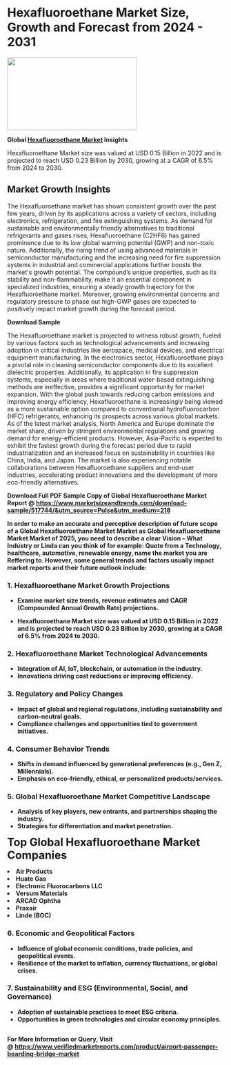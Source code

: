 <H1>Hexafluoroethane Market Size, Growth and Forecast from 2024 - 2031</H1><img class="aligncenter size-medium wp-image-584254" src="https://thirdeyenews.in/wp-content/uploads/2024/09/Global-Market-Research-300x168.jpeg" alt="" width="300" height="168" /><p><strong>Global&nbsp;<a href="https://www.marketsizeandtrends.com/download-sample/517744/&amp;utm_source=Pulse&amp;utm_medium=218">Hexafluoroethane Market</a> Insights</strong></p><p>Hexafluoroethane Market size was valued at USD 0.15 Billion in 2022 and is projected to reach USD 0.23 Billion by 2030, growing at a CAGR of 6.5% from 2024 to 2030.</p><p><h2>Market Growth Insights</h2> <p>The Hexafluoroethane market has shown consistent growth over the past few years, driven by its applications across a variety of sectors, including electronics, refrigeration, and fire extinguishing systems. As demand for sustainable and environmentally friendly alternatives to traditional refrigerants and gases rises, Hexafluoroethane (C2HF6) has gained prominence due to its low global warming potential (GWP) and non-toxic nature. Additionally, the rising trend of using advanced materials in semiconductor manufacturing and the increasing need for fire suppression systems in industrial and commercial applications further boosts the market's growth potential. The compound’s unique properties, such as its stability and non-flammability, make it an essential component in specialized industries, ensuring a steady growth trajectory for the Hexafluoroethane market. Moreover, growing environmental concerns and regulatory pressure to phase out high-GWP gases are expected to positively impact market growth during the forecast period.</p> <p><strong>Download Sample</strong></p> <p>The Hexafluoroethane market is projected to witness robust growth, fueled by various factors such as technological advancements and increasing adoption in critical industries like aerospace, medical devices, and electrical equipment manufacturing. In the electronics sector, Hexafluoroethane plays a pivotal role in cleaning semiconductor components due to its excellent dielectric properties. Additionally, its application in fire suppression systems, especially in areas where traditional water-based extinguishing methods are ineffective, provides a significant opportunity for market expansion. With the global push towards reducing carbon emissions and improving energy efficiency, Hexafluoroethane is increasingly being viewed as a more sustainable option compared to conventional hydrofluorocarbon (HFC) refrigerants, enhancing its prospects across various global markets. As of the latest market analysis, North America and Europe dominate the market share, driven by stringent environmental regulations and growing demand for energy-efficient products. However, Asia-Pacific is expected to exhibit the fastest growth during the forecast period due to rapid industrialization and an increased focus on sustainability in countries like China, India, and Japan. The market is also experiencing notable collaborations between Hexafluoroethane suppliers and end-user industries, accelerating product innovations and the development of more eco-friendly alternatives. <strong></p><p><span class=""><strong>Download Full PDF Sample Copy of Global Hexafluoroethane Market Report</strong> @ <a href="https://www.marketsizeandtrends.com/download-sample/517744/&amp;utm_source=Pulse&amp;utm_medium=218" target="_blank">https://www.marketsizeandtrends.com/download-sample/517744/&amp;utm_source=Pulse&amp;utm_medium=218</a></span></p><p>In order to make an accurate and perceptive description of future scope of a Global&nbsp;Hexafluoroethane Market Market as Global&nbsp;Hexafluoroethane Market Market of 2025, you need to describe a clear Vision &ndash; What Industry or Linda can you think of for example: Quote from a Technology, healthcare, automotive, renewable energy, name the market you are Reffering to. However, some general trends and factors usually impact market reports and their future outlook include:</p><h3>1.&nbsp;<strong>Hexafluoroethane Market Growth Projections</strong></h3><ul><li>Examine market size trends, revenue estimates and CAGR (Compounded Annual Growth Rate) projections.</li><li><p>Hexafluoroethane Market size was valued at USD 0.15 Billion in 2022 and is projected to reach USD 0.23 Billion by 2030, growing at a CAGR of 6.5% from 2024 to 2030.</p></li></ul><h3>2.&nbsp;<strong>Hexafluoroethane Market Technological Advancements</strong></h3><ul><li>Integration of AI, IoT, blockchain, or automation in the industry.</li><li>Innovations driving cost reductions or improving efficiency.</li></ul><h3>3.&nbsp;<strong>Regulatory and Policy Changes</strong></h3><ul><li>Impact of global and regional regulations, including sustainability and carbon-neutral goals.</li><li>Compliance challenges and opportunities tied to government initiatives.</li></ul><h3>4.&nbsp;<strong>Consumer Behavior Trends</strong></h3><ul><li>Shifts in demand influenced by generational preferences (e.g., Gen Z, Millennials).</li><li>Emphasis on eco-friendly, ethical, or personalized products/services.</li></ul><h3>5.&nbsp;<strong>Global Hexafluoroethane Market Competitive Landscape</strong></h3><ul><li>Analysis of key players, new entrants, and partnerships shaping the industry.</li><li>Strategies for differentiation and market penetration.</li></ul><p data-pm-slice="1 1 []"><span style="color: inherit; font-family: inherit; font-size: 25px;">Top Global Hexafluoroethane Market Companies</span></p><div class="" data-test-id=""><p><li>Air Products</li><li> Huate Gas</li><li> Electronic Fluorocarbons LLC</li><li> Versum Materials</li><li> ARCAD Ophtha</li><li> Praxair</li><li> Linde (BOC)</li></p></div><h3>6.&nbsp;<strong>Economic and Geopolitical Factors</strong></h3><ul><li>Influence of global economic conditions, trade policies, and geopolitical events.</li><li>Resilience of the market to inflation, currency fluctuations, or global crises.</li></ul><h3>7.&nbsp;<strong>Sustainability and ESG (Environmental, Social, and Governance)</strong></h3><ul><li>Adoption of sustainable practices to meet ESG criteria.</li><li>Opportunities in green technologies and circular economy principles.</li></ul><h2><strong style="font-size: 14px;">For More Information or Query, Visit @&nbsp;</strong><a style="background-color: #ffffff; font-size: 14px;" href="https://www.marketsizeandtrends.com/report/hexafluoroethane-market/" target="_blank">https://www.verifiedmarketreports.com/product/airport-passenger-boarding-bridge-market</a></h2>
